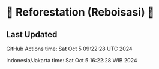 
# 🌳 Reforestation (Reboisasi) 🌲

## Last Updated

GitHub Actions time: Sat Oct  5 09:22:28 UTC 2024

Indonesia/Jakarta time: Sat Oct  5 16:22:28 WIB 2024
